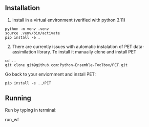 ## Installation
1. Install in a virtual environment (verified with python 3.11)
```
python -m venv .venv
source .venv/bin/activate
pip install -e .
```
 
2. There are currently issues with automatic instalation of PET data-assimilation library. To install it manually clone and install PET 
```
cd ..
git clone git@github.com:Python-Ensemble-Toolbox/PET.git
```
Go back to your enviornment and install PET:
```
pip install -e ../PET
```

## Running



Run by typing in terminal:

run_wf
